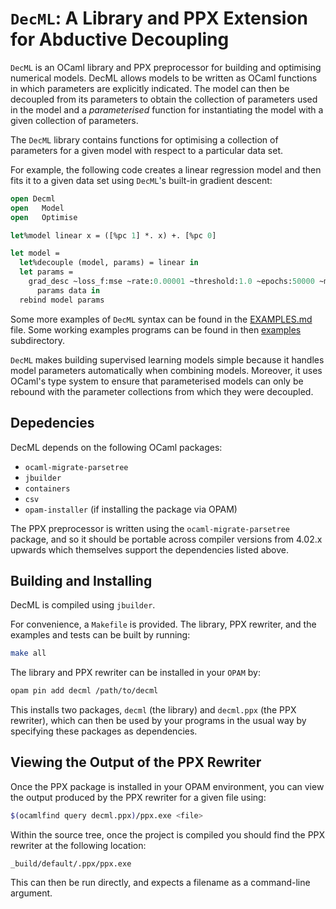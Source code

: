 # `DecML`: A Library and PPX Extension for Abductive Decoupling

`DecML` is an OCaml library and PPX preprocessor for building and optimising
numerical models. DecML allows models to be written as OCaml functions in which
parameters are explicitly indicated. The model can then be decoupled from its
parameters to obtain the collection of parameters used in the model and a
*parameterised* function for instantiating the model with a given collection of
parameters.

The `DecML` library contains functions for optimising a collection of parameters
for a given model with respect to a particular data set.

For example, the following code creates a linear regression model and then fits
it to a given data set using `DecML`'s built-in gradient descent:

```ocaml
open Decml
open   Model
open   Optimise

let%model linear x = ([%pc 1] *. x) +. [%pc 0]

let model =
  let%decouple (model, params) = linear in
  let params =
    grad_desc ~loss_f:mse ~rate:0.00001 ~threshold:1.0 ~epochs:50000 ~model
      params data in
  rebind model params
```

Some more examples of `DecML` syntax can be found in the 
[EXAMPLES.md](EXAMPLES.md) file. Some working examples programs can be found in
then [examples](./examples) subdirectory.

`DecML` makes building supervised learning models simple because it handles
model parameters automatically when combining models. Moreover, it uses OCaml's
type system to ensure that parameterised models can only be rebound with the
parameter collections from which they were decoupled.

## Depedencies

DecML depends on the following OCaml packages:

* `ocaml-migrate-parsetree`
* `jbuilder`
* `containers`
* `csv`
* `opam-installer` (if installing the package via OPAM)

The PPX preprocessor is written using the `ocaml-migrate-parsetree` package, and
so it should be portable across compiler versions from 4.02.x upwards which
themselves support the dependencies listed above.

## Building and Installing

DecML is compiled using `jbuilder`.

For convenience, a `Makefile` is provided. The library, PPX rewriter, and the
examples and tests can be built by running:

```bash
make all
```

The library and PPX rewriter can be installed in your `OPAM` by:

```bash
opam pin add decml /path/to/decml
```

This installs two packages, `decml` (the library) and `decml.ppx` (the PPX
rewriter), which can then be used by your programs in the usual way by 
specifying these packages as dependencies.

## Viewing the Output of the PPX Rewriter

Once the PPX package is installed in your OPAM environment, you can view the
output produced by the PPX rewriter for a given file using:

```bash
$(ocamlfind query decml.ppx)/ppx.exe <file>
```

Within the source tree, once the project is compiled you should find the PPX
rewriter at the following location:

  `_build/default/.ppx/ppx.exe`

This can then be run directly, and expects a filename as a command-line 
argument.